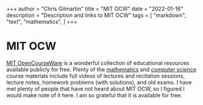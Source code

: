+++
author = "Chris Gilmartin"
title = "MIT OCW"
date = "2022-01-16"
description = "Description and links to MIT OCW"
tags = [
    "markdown",
    "text",
    "mathematics",
]
+++

# MIT OCW

[MIT OpenCourseWare](https://ocw.mit.edu/) is a wonderful collection of educational resources available publicly for free.  Plenty of the [mathematics](https://ocw.mit.edu/courses/mathematics/) and [computer science](https://ocw.mit.edu/courses/electrical-engineering-and-computer-science/) course materials include full videos of lectures and recitation sessions, lecture notes, homework problems (with solutions), and old exams.  I have met plenty of people that have not heard about MIT OCW, so I figured I would make note of it here.  I am so grateful that it is available for free. 
